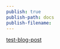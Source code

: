 ```yaml
---
publish: true
publish-path: docs
publish-filename: 
---
```

[test-blog-post](../blog/2022/test-blog-post//#)
